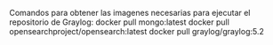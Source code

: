 Comandos para obtener las imagenes necesarias para ejecutar el repositorio de Graylog:
  docker pull mongo:latest
  docker pull opensearchproject/opensearch:latest
  docker pull graylog/graylog:5.2
